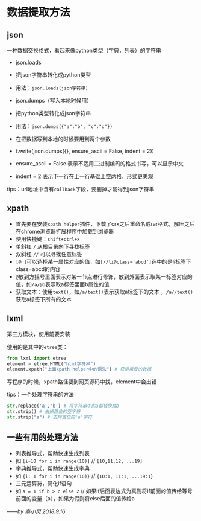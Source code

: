 # 数据提取方法

## json

一种数据交换格式，看起来像python类型（字典，列表）的字符串

- json.loads
 - 把json字符串转化成python类型
 - 用法：`json.loads(json字符串)`

- json.dumps（写入本地时候用）
 - 把python类型转化成json字符串
 - 用法：`json.dumps({"a":"b", "c":"d"})`
 - 在把数据写到本地的时候要用到两个参数
  - f.write(json.dumps({}, ensure_ascii = False, indent = 2))
  - ensure_ascii = False 表示不适用二进制编码的格式书写，可以显示中文
  - indent = 2 表示下一行在上一行基础上空两格，形式更美观

tips：url地址中含有`callback`字段，要删掉才能得到json字符串

## xpath

- 首先要在安装`xpath helper`插件，下载了crx之后重命名成rar格式，解压之后在chrome浏览器扩展程序中加载到浏览器
- 使用快捷键：`shift+ctrl+x`
 - 单斜杠 `/` 从根目录向下寻找标签
 - 双斜杠 `//` 可以寻找任意标签
 - `[@ ]`可以选择某一属性对应的值，如`[//li@class='abcd']`选中的是li标签下class=abcd的内容
 - `@`放到方括号里面表示对某一节点进行修饰，放到外面表示取某一标签对应的值，如`/a/@b`表示取a标签里面b属性的值
 - 获取文本：使用`text()`，如`/a/text()`表示获取a标签下的文本 ，`/a//text()`获取a标签下所有的文本

## lxml

第三方模块，使用前要安装

使用的是其中的`etree`类：

```python
from lxml import etree
element = etree.HTML("html字符串")
element.xpath("上面xpath helper中的语法") # 获得需要的数据
```
写程序的时候，xpath路径要到网页源码中找，element中会出错

tips：一个处理字符串的方法
```python
str.replace('a','b') # 将字符串中的a都替换成b
str.strip() # 去掉首位的空字符
str.strip("a") # 去掉首位的'a'字符
```

## 一些有用的处理方法

- 列表推导式，帮助快速生成列表
 - 如 `[i+10 for i in range(10)]` // `[10,11,12, ...19]`
- 字典推导式，帮助快速生成字典
 - 如 `{i: 1 for i in range(10)}` // `{10:1, 11:1, ...19:1}`
- 三元运算符，简化if语句
 - 如 `a = 1 if b > c else 2` // 如果if后面表达式为真则将if前面的值传给等号前面的变量（a），如果为假则将else后面的值传给a


*——by 秦小炅 2018.9.16*
